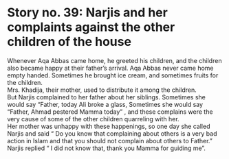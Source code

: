 Story no. 39: Narjis and her complaints against the other children of the house
===============================================================================

Whenever Aqa Abbas came home, he greeted his children, and the children
also became happy at their father’s arrival. Aqa Abbas never came home
empty handed. Sometimes he brought ice cream, and sometimes fruits for
the children.  
 Mrs. Khadija, their mother, used to distribute it among the children.  
 But Narjis complained to her father about her siblings. Sometimes she
would say “Father, today Ali broke a glass, Sometimes she would say
“Father, Ahmad pestered Mamma today” , and these complains were the very
cause of some of the other children quarreling with her.  
 Her mother was unhappy with these happenings, so one day she called
Narjis and said “ Do you know that complaining about others is a very
bad action in Islam and that you should not complain about others to
Father.”  
 Narjis replied “ I did not know that, thank you Mamma for guiding me”.


